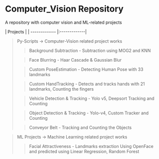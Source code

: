 # Computer_Vision Repository

A repository with computer vision and ML-related projects

  | Projects |
  | ------------- |:-------------|
> Py-Scripts -> Computer-Vision related project works
>> Background Subtraction - Subtraction using MOG2 and KNN
>
>> Face Blurring - Haar Cascade & Gaussian Blur
>
>> Custom PoseEstimation - Detecting Human Pose with 33 landmarks
>
>> Custom HandTracking - Detects and tracks hands with 21 landmarks, Counting the fingers
>
>> Vehicle Detection & Tracking - Yolo v5, Deepsort Tracking and Counting
>
>> Object Detection & Tracking - Yolo-v4, Custom Tracker and Counting
>
>> Conveyor Belt - Tracking and Counting the Objects


> ML Projects -> Machine Learning related project works
>> Facial Attractiveness - Landmarks extraction Using OpenFace and predicted using Linear Regression, Random Forest
